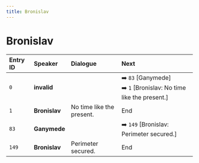 ```yaml
---
title: Bronislav
---
```


# Bronislav


| Entry ID | Speaker | Dialogue | Next |
| :------- | :------ | :------- | :------------ |
| `0` | **invalid** |  | ➡️ `83` \[Ganymede\]<br>➡️ `1` \[Bronislav: No time like the present\.\] |
| `1` | **Bronislav** | No time like the present\. | End |
| `83` | **Ganymede** |  | ➡️ `149` \[Bronislav: Perimeter secured\.\] |
| `149` | **Bronislav** | Perimeter secured\. | End |
